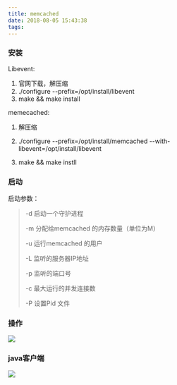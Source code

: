 ```yaml
---
title: memcached
date: 2018-08-05 15:43:38
tags:
---
```


### 安装

Libevent:

1. 官网下载，解压缩
2. ./configure  --prefix=/opt/install/libevent
3. make && make install

memecached:

1. 解压缩

2. ./configure --prefix=/opt/install/memcached  --with-libevent=/opt/install/libevent

3. make && make instll

   <!--more-->

### 启动

启动参数：

> -d   启动一个守护进程
>
> -m  分配给memcached 的内存数量（单位为M）
>
> -u   运行memcached 的用户
>
> -L  监听的服务器IP地址
>
> -p  监听的端口号
>
> -c  最大运行的并发连接数
>
> -P  设置Pid 文件

### 操作

![](http://ow83fnk93.bkt.clouddn.com/memcached.png)

### java客户端

![](http://ow83fnk93.bkt.clouddn.com/20180806231945.png)
